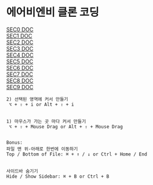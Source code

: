 # 에어비엔비 클론 코딩

[SEC0 DOC](./Docs/sec00.md)  
[SEC1 DOC](./Docs/sec01.md)  
[SEC2 DOC](./Docs/sec02.md)  
[SEC3 DOC](./Docs/sec03.md)  
[SEC4 DOC](./Docs/sec04.md)  
[SEC5 DOC](./Docs/sec05.md)  
[SEC6 DOC](./Docs/sec06.md)  
[SEC7 DOC](./Docs/sec07.md)  
[SEC8 DOC](./Docs/sec08.md)  
[SEC9 DOC](./Docs/sec09.md)

```
2) 선택된 영역에 커서 만들기
 ⌥ + ⇧ + i or Alt + ⇧ + i


1) 마우스가 가는 곳 마다 커서 만들기
 ⌥ + ⇧ + Mouse Drag or Alt + ⇧ + Mouse Drag


Bonus:
파일 맨 위-아래로 한번에 이동하기
Top / Bottom of File: ⌘ + ↑ / ↓ or Ctrl + Home / End


사이드바 숨기기
Hide / Show Sidebar: ⌘ + B or Ctrl + B
```
